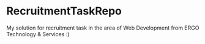 # RecruitmentTaskRepo
My solution for recruitment task in the area of Web Development from ERGO Technology & Services :)

